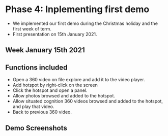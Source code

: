 # Phase 4: Inplementing first demo
- We implemented our first demo during the Christmas holiday and the first week of term.
- First presentation on 15th January 2021.

## Week January 15th 2021

## Functions included
- Open a 360 video on file explore and add it to the video player.
- Add hotspot by right-click on the screen
- Click the hotspot and open a panel.
- Allow photos browsed and added to the hotspot.
- Allow situated cognition 360 videos browsed and added to the hotspot, and play that video.
- Back to previous 360 video.

## Demo Screenshots

